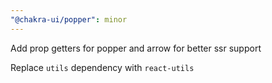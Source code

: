 ```yaml
---
"@chakra-ui/popper": minor
---
```


Add prop getters for popper and arrow for better ssr support

Replace `utils` dependency with `react-utils`
